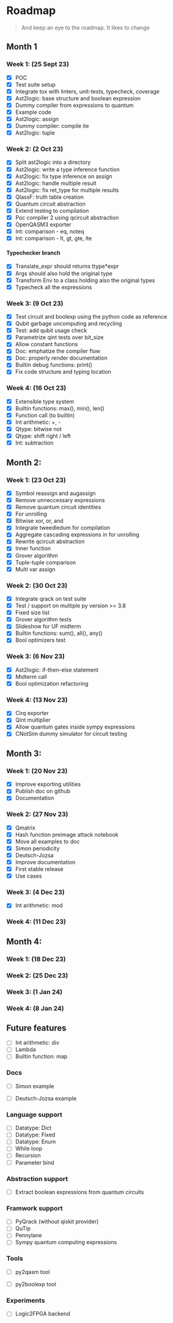 # Roadmap

> And keep an eye to the roadmap. It likes to change

## Month 1

### Week 1: (25 Sept 23)
- [x] POC
- [x] Test suite setup
- [x] Integrate tox with linters, unit-tests, typecheck, coverage
- [x] Ast2logic: base structure and boolean expression
- [x] Dummy compiler from expressions to quantum
- [x] Example code
- [x] Ast2logic: assign
- [x] Dummy compiler: compile ite
- [x] Ast2logic: tuple

### Week 2: (2 Oct 23)
- [x] Split ast2logic into a directory
- [x] Ast2logic: write a type inference function
- [x] Ast2logic: fix type inference on assign
- [x] Ast2logic: handle multiple result
- [x] Ast2logic: fix ret_type for multiple results
- [x] QlassF: truth table creation
- [x] Quantum circuit abstraction
- [x] Extend testing to compilation
- [x] Poc compiler 2 using qcircuit abstraction
- [x] OpenQASM3 exporter
- [x] Int: comparison - eq, noteq
- [x] Int: comparison - lt, gt, gte, lte

#### Typechecker branch
- [x] Translate_expr should returns ttype*expr
- [x] Args should also hold the original type
- [x] Transform Env to a class holding also the original types
- [x] Typecheck all the expressions

### Week 3: (9 Oct 23)
- [x] Test circuit and boolexp using the python code as reference
- [x] Qubit garbage uncomputing and recycling
- [x] Test: add qubit usage check
- [x] Parametrize qint tests over bit_size
- [x] Allow constant functions
- [x] Doc: emphatize the compiler flow
- [x] Doc: properly render documentation
- [x] Builtin debug functions: print()
- [x] Fix code structure and typing location

### Week 4: (16 Oct 23)
- [x] Extensible type system
- [x] Builtin functions: max(), min(), len()
- [x] Function call (to builtin)
- [x] Int arithmetic: +, -
- [x] Qtype: bitwise not
- [x] Qtype: shift right / left
- [x] Int: subtraction

## Month 2: 

### Week 1: (23 Oct 23)
- [x] Symbol reassign and augassign
- [x] Remove unneccessary expressions
- [x] Remove quantum circuit identities
- [x] For unrolling
- [x] Bitwise xor, or, and
- [x] Integrate tweedledum for compilation
- [x] Aggregate cascading expressions in for unrolling
- [x] Rewrite qcircuit abstraction
- [x] Inner function
- [x] Grover algorithm
- [x] Tuple-tuple comparison
- [x] Multi var assign

### Week 2: (30 Oct 23)

- [x] Integrate qrack on test suite
- [x] Test / support on multiple py version >= 3.8
- [x] Fixed size list
- [x] Grover algorithm tests 
- [x] Slideshow for UF midterm
- [x] Builtin functions: sum(), all(), any()
- [x] Bool optimizers test

### Week 3: (6 Nov 23)

- [x] Ast2logic: if-then-else statement
- [x] Midterm call
- [x] Bool optimization refactoring

### Week 4: (13 Nov 23)

- [x] Cirq exporter
- [x] Qint multiplier
- [x] Allow quantum gates inside sympy expressions
- [x] CNotSim dummy simulator for circuit testing

## Month 3:

### Week 1: (20 Nov 23)

- [x] Improve exporting utilities
- [x] Publish doc on github
- [x] Documentation

### Week 2: (27 Nov 23)

- [x] Qmatrix
- [x] Hash function preimage attack notebook
- [x] Move all examples to doc
- [x] Simon periodicity
- [x] Deutsch-Jozsa
- [x] Improve documentation
- [x] First stable release
- [x] Use cases

### Week 3: (4 Dec 23)

- [x] Int arithmetic: mod

### Week 4: (11 Dec 23)

## Month 4:

### Week 1: (18 Dec 23)
### Week 2: (25 Dec 23)
### Week 3: (1 Jan 24)

### Week 4: (8 Jan 24)




## Future features

- [ ] Int arithmetic: div
- [ ] Lambda
- [ ] Builtin function: map

### Docs

- [ ] Simon example
- [ ] Deutsch-Jozsa example


### Language support

- [ ] Datatype: Dict
- [ ] Datatype: Fixed
- [ ] Datatype: Enum
- [ ] While loop
- [ ] Recursion
- [ ] Parameter bind

### Abstraction support

- [ ] Extract boolean expressions from quantum circuits

### Framwork support

- [ ] PyQrack (without qiskit provider)
- [ ] QuTip
- [ ] Pennylane
- [ ] Sympy quantum computing expressions

### Tools

- [ ] py2qasm tool
- [ ] py2boolexp tool


### Experiments

- [ ] Logic2FPGA backend